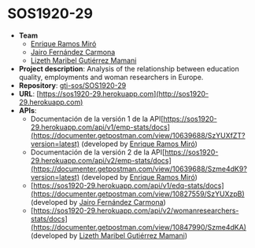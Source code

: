 # SOS1920-29

- **Team**
  - [Enrique Ramos Miró](https://github.com/enramir)
  - [Jairo Fernández Carmona](https://github.com/jairo25fdez)
  - [Lizeth Maribel Gutiérrez Mamani](https://github.com/lizethgutierrez)
- **Project description**: Analysis of the relationship between education quality, employments and woman researchers in Europe.
- **Repository**: [gti-sos/SOS1920-29](https://github.com/gti-sos/SOS1920-29)
- **URL**: [https://sos1920-29.herokuapp.com](http://sos1920-29.herokuapp.com)
-  **APIs**:
    - Documentación de la versión 1 de la API[https://sos1920-29.herokuapp.com/api/v1/emp-stats/docs](https://documenter.getpostman.com/view/10639688/SzYUXfZT?version=latest) (developed by [Enrique Ramos Miró](https://github.com/enramir))
    - Documentación de la versión 2 de la API[https://sos1920-29.herokuapp.com/api/v2/emp-stats/docs](https://documenter.getpostman.com/view/10639688/Szme4dK9?version=latest) (developed by [Enrique Ramos Miró](https://github.com/enramir))
    - [https://sos1920-29.herokuapp.com/api/v1/edq-stats/docs](https://documenter.getpostman.com/view/10827559/SzYUXzpB) (developed by [Jairo Fernández Carmona](https://github.com/jairo25fdez))
    - [https://sos1920-29.herokuapp.com/api/v2/womanresearchers-stats/docs](https://documenter.getpostman.com/view/10847990/Szme4dKA) (developed by [Lizeth Maribel Gutiérrez Mamani](https://github.com/lizethgutierrez))

